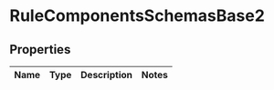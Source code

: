 # RuleComponentsSchemasBase2

## Properties
Name | Type | Description | Notes
------------ | ------------- | ------------- | -------------
